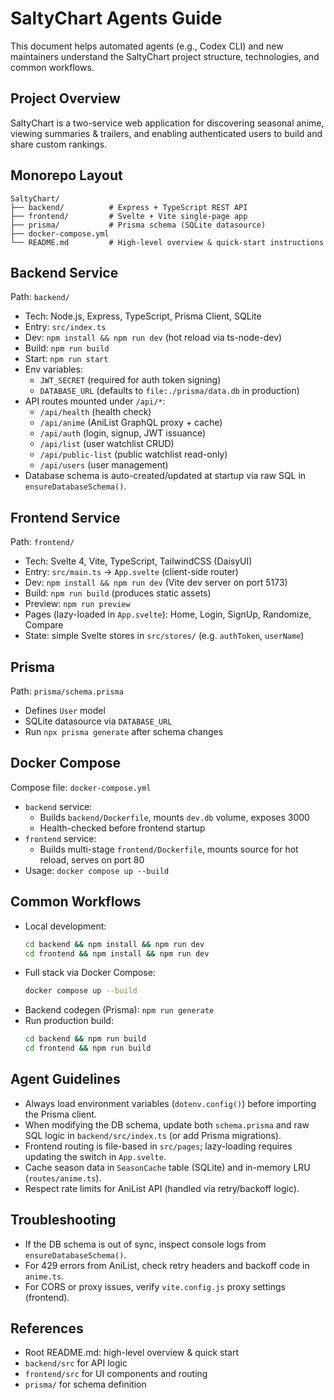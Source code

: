  # SaltyChart Agents Guide

 This document helps automated agents (e.g., Codex CLI) and new maintainers
 understand the SaltyChart project structure, technologies, and common workflows.

 ## Project Overview
 SaltyChart is a two-service web application for discovering seasonal anime,
 viewing summaries & trailers, and enabling authenticated users to build
 and share custom rankings.

 ## Monorepo Layout
 ```text
 SaltyChart/
 ├── backend/          # Express + TypeScript REST API
 ├── frontend/         # Svelte + Vite single-page app
 ├── prisma/           # Prisma schema (SQLite datasource)
 ├── docker-compose.yml
 └── README.md         # High-level overview & quick-start instructions
 ```

 ## Backend Service
 Path: `backend/`
 - Tech: Node.js, Express, TypeScript, Prisma Client, SQLite
 - Entry: `src/index.ts`
 - Dev: `npm install && npm run dev` (hot reload via ts-node-dev)
 - Build: `npm run build`
 - Start: `npm run start`
 - Env variables:
   - `JWT_SECRET` (required for auth token signing)
   - `DATABASE_URL` (defaults to `file:./prisma/data.db` in production)
 - API routes mounted under `/api/*`:
   - `/api/health`          (health check)
   - `/api/anime`           (AniList GraphQL proxy + cache)
   - `/api/auth`            (login, signup, JWT issuance)
   - `/api/list`            (user watchlist CRUD)
   - `/api/public-list`     (public watchlist read-only)
   - `/api/users`           (user management)
 - Database schema is auto-created/updated at startup via raw SQL in `ensureDatabaseSchema()`.

 ## Frontend Service
 Path: `frontend/`
 - Tech: Svelte 4, Vite, TypeScript, TailwindCSS (DaisyUI)
 - Entry: `src/main.ts` → `App.svelte` (client-side router)
 - Dev: `npm install && npm run dev` (Vite dev server on port 5173)
 - Build: `npm run build` (produces static assets)
 - Preview: `npm run preview`
 - Pages (lazy-loaded in `App.svelte`): Home, Login, SignUp, Randomize, Compare
 - State: simple Svelte stores in `src/stores/` (e.g. `authToken`, `userName`)

 ## Prisma
 Path: `prisma/schema.prisma`
 - Defines `User` model
 - SQLite datasource via `DATABASE_URL`
 - Run `npx prisma generate` after schema changes

 ## Docker Compose
 Compose file: `docker-compose.yml`
 - `backend` service:
   - Builds `backend/Dockerfile`, mounts `dev.db` volume, exposes 3000
   - Health-checked before frontend startup
 - `frontend` service:
   - Builds multi-stage `frontend/Dockerfile`, mounts source for hot reload, serves on port 80
 - Usage: `docker compose up --build`

 ## Common Workflows
 - Local development:
   ```bash
   cd backend && npm install && npm run dev
   cd frontend && npm install && npm run dev
   ```
 - Full stack via Docker Compose:
   ```bash
   docker compose up --build
   ```
 - Backend codegen (Prisma): `npm run generate`
 - Run production build:
   ```bash
   cd backend && npm run build
   cd frontend && npm run build
   ```

 ## Agent Guidelines
 - Always load environment variables (`dotenv.config()`) before importing the Prisma client.
 - When modifying the DB schema, update both `schema.prisma` and raw SQL logic in
   `backend/src/index.ts` (or add Prisma migrations).
 - Frontend routing is file-based in `src/pages`; lazy-loading requires updating
   the switch in `App.svelte`.
 - Cache season data in `SeasonCache` table (SQLite) and in-memory LRU (`routes/anime.ts`).
 - Respect rate limits for AniList API (handled via retry/backoff logic).

 ## Troubleshooting
 - If the DB schema is out of sync, inspect console logs from `ensureDatabaseSchema()`.
 - For 429 errors from AniList, check retry headers and backoff code in `anime.ts`.
 - For CORS or proxy issues, verify `vite.config.js` proxy settings (frontend).

 ## References
 - Root README.md: high-level overview & quick start
 - `backend/src` for API logic
 - `frontend/src` for UI components and routing
 - `prisma/` for schema definition